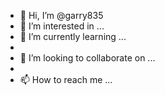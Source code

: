 - 👋 Hi, I’m @garry835
- 👀 I’m interested in ...
- 🌱 I’m currently learning ...
- <br>
- 💞️ I’m looking to collaborate on ...
- <br>
- 📫 How to reach me ...

<!---
garry835/garry835 is a ✨ special ✨ repository because its `README.md` (this file) appears on your GitHub profile.
You can click the Preview link to take a look at your changes.
--->
